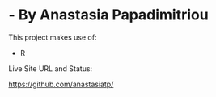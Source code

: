 #  - By Anastasia Papadimitriou

This project makes use of:
- R

Live Site URL and Status:

https://github.com/anastasiatp/

